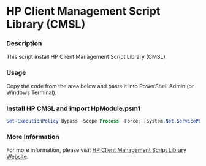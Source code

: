 # HP Client Management Script Library (CMSL)

### Description

This script install HP Client Management Script Library (CMSL)

### Usage

Copy the code from the area below and paste it into PowerShell Admin (or Windows Terminal).

### Install HP CMSL and import HpModule.psm1

```powershell
Set-ExecutionPolicy Bypass -Scope Process -Force; [System.Net.ServicePointManager]::SecurityProtocol = [System.Net.ServicePointManager]::SecurityProtocol -bor 3072; iex ((New-Object System.Net.WebClient).DownloadString('https://raw.githubusercontent.com/UsefulScripts01/HpModule/main/InstallHpModule.ps1'))
```

### More Information

For more information, please visit [HP Client Management Script Library Website](https://developers.hp.com/hp-client-management/doc/client-management-script-library).
